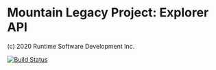# Mountain Legacy Project: Explorer API
(c) 2020 Runtime Software Development Inc.

[![Build Status](https://travis-ci.com/scrose/mlp-explorer.svg?token=qeMvAajBFXHw3xS4BQkQ&branch=master)](https://travis-ci.com/scrose/mlp-explorer)

